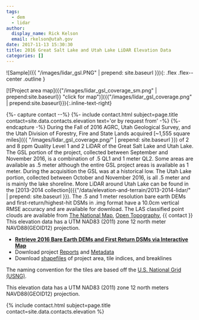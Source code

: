```yaml
---
tags:
  - dem
  - lidar
author:
  display_name: Rick Kelson
  email: rkelson@utah.gov
date: 2017-11-13 15:30:30
title: 2016 Great Salt Lake and Utah Lake LiDAR Elevation Data
categories: []
---
```


![Sample]({{ "/images/lidar_gsl.PNG" | prepend: site.baseurl }}){: .flex .flex--center .outline }

[![Project area map]({{"/images/lidar_gsl_coverage_sm.png" | prepend:site.baseurl}} "click for map")]({{"/images/lidar_gsl_coverage.png" | prepend:site.baseurl}}){:.inline-text-right}

{%- capture contact --%}
{%- include contact.html subject=page.title contact=site.data.contacts.elevation text='or by request from' -%}
{%- endcapture -%}
During the Fall of 2016 AGRC, Utah Geological Survey, and the Utah Division of Forestry, Fire and State Lands acquired [~1,555 square miles]({{ "/images/lidar_gsl_coverage.png/" | prepend: site.baseurl }}) of 2 and 8 ppm Quality Level 1 and 2 LiDAR of the Great Salt Lake and Utah Lake. The GSL portion of the project, collected between September and November 2016, is a combination of .5 QL1 and 1 meter QL2. Some areas are available as .5 meter although the entire GSL project areas is available as 1 meter. During the acquisition the GSL was at a historical low. The Utah Lake portion, collected between October and November 2016, is all .5 meter and is mainly the lake shoreline. More LiDAR around Utah Lake can be found in the [2013-2014 collection]({{"/data/elevation-and-terrain/2013-2014-lidar/" | prepend: site.baseurl }}). The .5 and 1 meter resolution bare earth DEMs and first-return/highest-hit DSMs in .img format have a 10.0cm vertical RMSE accuracy and are available for download. The LAS classified point clouds are available from [The National Map](https://viewer.nationalmap.gov/basic/), [Open Topography](http://opentopo.sdsc.edu/lidarDataset?opentopoID=OTLAS.092018.6341.1), {{ contact }} This elevation data has a UTM NAD83 (2011) zone 12 north meter NAVD88(GEOID12) projection.

<ul class="dotless">
  <li>
    <strong>
      <i class="fas fa-download"></i> <a href="https://raster.utah.gov/?catGroup=.5%20Meter%20%7B2016%20LiDAR%7D,1%20Meter%20%7B2016%20LiDAR%7D&title=Utah%202016%20LiDAR">Retrieve 2016 Bare Earth DEMs and First Return DSMs via Interactive Map</a>
    </strong>
  </li>
  <li>
    <i class="fas fa-download"></i> Download project <a href="https://storage.googleapis.com/state-of-utah-sgid-downloads/lidar/great-salt-lake-2016/GSL_Reports.zip">Reports</a> and
      <a href="https://storage.googleapis.com/state-of-utah-sgid-downloads/lidar/great-salt-lake-2016/GSL_Metadata.zip">Metadata</a>
  </li>
  <li>
    <i class="fas fa-download"></i> Download <a href="https://storage.googleapis.com/state-of-utah-sgid-downloads/lidar/great-salt-lake-2016/GSL_shps.zip">shapefiles</a> of project area, tile indices, and breaklines
  </li>
</ul>

The naming convention for the tiles are based off the [U.S. National Grid (USNG)](https://www.fgdc.gov/usng/how-to-read-usng/index_html).

This elevation data has a UTM NAD83 (2011) zone 12 north meters NAVD88(GEOID12) projection.

{% include contact.html subject=page.title contact=site.data.contacts.elevation %}
